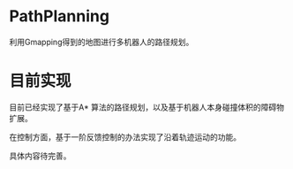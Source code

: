 # PathPlanning
利用Gmapping得到的地图进行多机器人的路径规划。

# 目前实现
目前已经实现了基于A* 算法的路径规划，以及基于机器人本身碰撞体积的障碍物扩展。

在控制方面，基于一阶反馈控制的办法实现了沿着轨迹运动的功能。


具体内容待完善。
